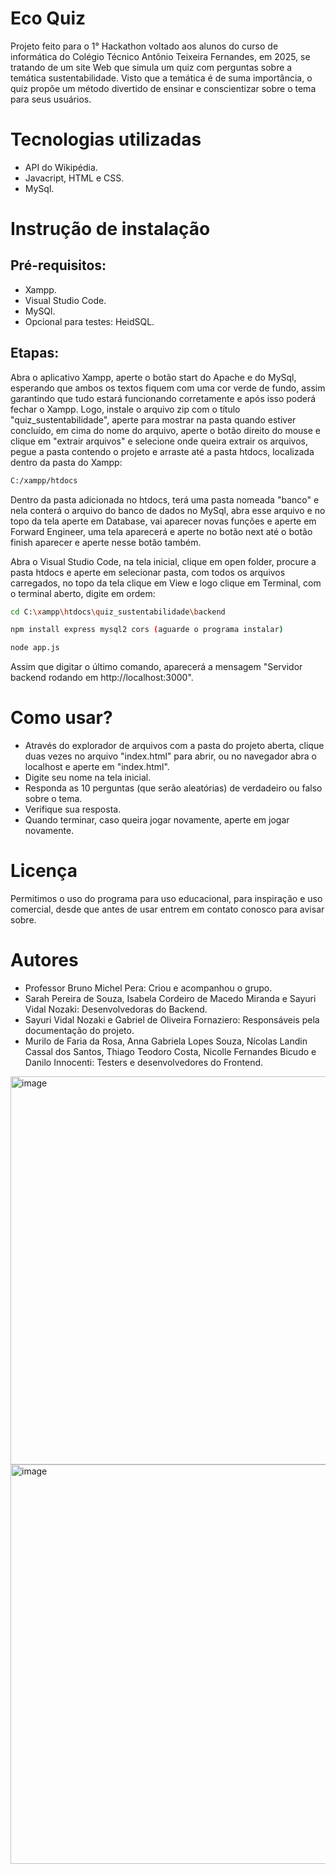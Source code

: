 # Eco Quiz

Projeto feito para o 1° Hackathon voltado aos alunos do curso de informática do Colégio Técnico Antônio Teixeira Fernandes, em 2025, se tratando de um site Web que simula um quiz com perguntas sobre a temática sustentabilidade. Visto que a temática é de suma importância, o quiz propõe um método divertido de ensinar e conscientizar sobre o tema para seus usuários.


# Tecnologias utilizadas

- API do Wikipédia.
- Javacript, HTML e CSS.
- MySql.


# Instrução de instalação

## Pré-requisitos:
- Xampp.
- Visual Studio Code.
- MySQl.
- Opcional para testes: HeidSQL.

## Etapas:
Abra o aplicativo Xampp, aperte o botão start do Apache e do MySql, esperando que ambos os textos fiquem com uma cor verde de fundo, assim garantindo que tudo estará funcionando corretamente e após isso poderá fechar o Xampp. Logo, instale o arquivo zip com o título "quiz_sustentabilidade", aperte para mostrar na pasta quando estiver concluído, em cima do nome do arquivo, aperte o botão direito do mouse e clique em "extrair arquivos" e selecione onde queira extrair os arquivos, pegue a pasta contendo o projeto e arraste até a pasta htdocs, localizada dentro da pasta do Xampp:

```bash
C:/xampp/htdocs
```

Dentro da pasta adicionada no htdocs, terá uma pasta nomeada "banco" e nela conterá o arquivo do banco de dados no MySql, abra esse arquivo e no topo da tela aperte em Database, vai aparecer novas funções e aperte em Forward Engineer, uma tela aparecerá e aperte no botão next até o botão finish aparecer e aperte nesse botão também.

Abra o Visual Studio Code, na tela inicial, clique em open folder, procure a pasta htdocs e aperte em selecionar pasta, com todos os arquivos carregados, no topo da tela clique em View e logo clique em Terminal, com o terminal aberto, digite em ordem:

```bash
cd C:\xampp\htdocs\quiz_sustentabilidade\backend

npm install express mysql2 cors (aguarde o programa instalar)

node app.js
```

Assim que digitar o último comando, aparecerá a mensagem "Servidor backend rodando em http://localhost:3000".


# Como usar?
- Através do explorador de arquivos com a pasta do projeto aberta, clique duas vezes no arquivo "index.html" para abrir, ou no navegador abra o localhost e aperte em "index.html".
- Digite seu nome na tela inicial.
- Responda as 10 perguntas (que serão aleatórias) de verdadeiro ou falso sobre o tema.
- Verifique sua resposta.
- Quando terminar, caso queira jogar novamente, aperte em jogar novamente.


# Licença

Permitimos o uso do programa para uso educacional, para inspiração e uso comercial, desde que antes de usar entrem em contato conosco para avisar sobre.


# Autores
- Professor Bruno Michel Pera: Criou e acompanhou o grupo.
- Sarah Pereira de Souza, Isabela Cordeiro de Macedo Miranda e Sayuri Vidal Nozaki: Desenvolvedoras do Backend.
- Sayuri Vidal Nozaki e Gabriel de Oliveira Fornaziero: Responsáveis pela documentação do projeto.
- ⁠Murilo de Faria da Rosa, Anna Gabriela Lopes Souza, Nícolas Landin Cassal dos Santos, Thiago Teodoro Costa, ⁠Nicolle Fernandes Bicudo e Danilo Innocenti: Testers e desenvolvedores do Frontend.





<img width="1364" height="621" alt="image" src="https://github.com/user-attachments/assets/3b5c7527-c3ad-487f-99b9-2f8c834ed7b5" />
<img width="1365" height="639" alt="image" src="https://github.com/user-attachments/assets/9808477c-326f-4a63-bbb6-ef16252c0e42" />

